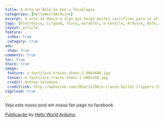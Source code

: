 ```yaml
---
title: A Arte do Balé Se Une a Tecnologia
categories: [HelloWorldArduino]
excerpt: A arte da dança é algo que exige muitos sacrificos para se atingir a beleza e perfeição, unindo com a tecnologia a Arte toma novas formas e permite sentir os movimentos de forma diferentes 
tags: [Eletrônica, Lilypad, flora, wirables, e-textile, Arduino, Bale, Arte, Dança]
layout: article
feature:
 index: true
 category: true
ads: 
 show: true
comments: true
toc: true
share: true
image:
 feature: e-textile/e-traces-shoes-2-800x600.jpg
 teaser: e-textile/e-traces-shoes-2-400x250.jpg
 credit: Andrew Salomone
 creditlink: http://makezine.com/2014/11/06/e-traces-ballet-slippers-that-make-drawings-from-the-dancers-movements/e-traces-shoes-2/
tagcloud: true
---
```


Veja este nosso post em nossa fan page no facebook.

<div id="fb-root"></div> <script>(function(d, s, id) { var js, fjs = d.getElementsByTagName(s)[0]; if (d.getElementById(id)) return; js = d.createElement(s); js.id = id; js.src = "//connect.facebook.net/pt_BR/all.js#xfbml=1"; fjs.parentNode.insertBefore(js, fjs); }(document, 'script', 'facebook-jssdk'));</script>
<div class="fb-post" data-href="https://www.facebook.com/HelloWorldArduino/posts/207903126068457" data-width="466"><div class="fb-xfbml-parse-ignore"><a href="https://www.facebook.com/HelloWorldArduino/posts/207903126068457">Publicação</a> by <a href="https://www.facebook.com/HelloWorldArduino">Hello World Arduino</a>.</div></div>

